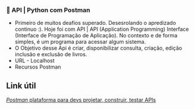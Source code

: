  ### ​:open_book: API | Python com Postman  ### 
- Primeiro de muitos deafios superado. Desesrolando o apredizado continuo :). Hoje foi com API | API (Application Programming) Interface (Interface de Programação de Aplicação). No contexto e de forma simples, é um programa para acessar algum 
sistema. 
- O Objetivo desse Api é criar, disponibilizar consulta, criação, edição inclusão e exclusão de livros.
- URL - Localhost
- Recursos Postman

## Link útil
[*Postman* plataforma para devs projetar, construir, testar APIs](https://www.postman.com/downloads//)
